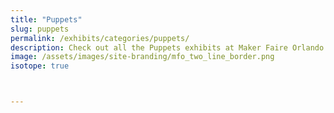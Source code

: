 ```yaml
---
title: "Puppets"
slug: puppets
permalink: /exhibits/categories/puppets/
description: Check out all the Puppets exhibits at Maker Faire Orlando!
image: /assets/images/site-branding/mfo_two_line_border.png
isotope: true



---
```

